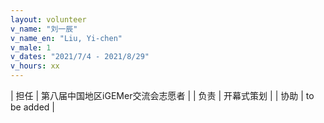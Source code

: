 ```yaml
---
layout: volunteer
v_name: "刘一辰"
v_name_en: "Liu, Yi-chen"
v_male: 1
v_dates: "2021/7/4 - 2021/8/29"
v_hours: xx
---
```



| 担任 | 第八届中国地区iGEMer交流会志愿者 |
| 负责 | 开幕式策划 |
| 协助 | to be added |